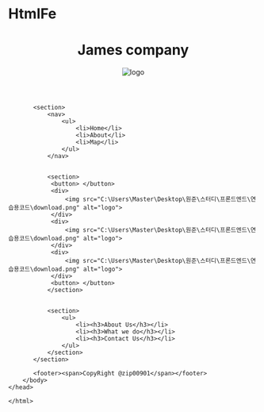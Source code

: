 # HtmlFe
<html>
    <head>
        <meta charset="utf-8">
        <meta name="viewport" content="width=device-width">
        <title>
            James's study
        </title>
        <body>
           <header>
               <h1>James company</h1>
               <img src="C:\Users\Master\Desktop\원준\스터디\프론드엔드\연습용코드\download.png" alt="logo">
           </header>
           
           
           <section> 
               <nav>
                   <ul>
                       <li>Home</li>
                       <li>About</li>
                       <li>Map</li>                    
                   </ul>
               </nav>


               <section> 
                <button> </button>
                <div>
                    <img src="C:\Users\Master\Desktop\원준\스터디\프론드엔드\연습용코드\download.png" alt="logo">
                </div>
                <div>
                    <img src="C:\Users\Master\Desktop\원준\스터디\프론드엔드\연습용코드\download.png" alt="logo">
                </div>
                <div>
                    <img src="C:\Users\Master\Desktop\원준\스터디\프론드엔드\연습용코드\download.png" alt="logo">
                </div>
                <button> </button>
               </section>


               <section>
                   <ul>
                       <li><h3>About Us</h3></li>
                       <li><h3>What we do</h3></li>
                       <li><h3>Contact Us</h3></li>
                   </ul>
               </section> 
           </section>

           <footer><span>CopyRight @zip00901</span></footer>
        </body>
    </head>
    
    </html>
